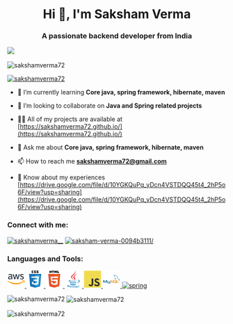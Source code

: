 <h1 align="center">Hi 👋, I'm Saksham Verma</h1>
<h3 align="center">A passionate backend developer from India</h3>
<img src="https://www.google.com/url?sa=i&url=https%3A%2F%2Fdevelopers.giphy.com%2Fdocs%2Fapi%2F&psig=AOvVaw2aXPimrHef1FABL_P49Dbs&ust=1691584814718000&source=images&cd=vfe&opi=89978449&ved=0CBEQjRxqFwoTCPDKvdCKzYADFQAAAAAdAAAAABAr"/>
<p align="left"> <img src="https://komarev.com/ghpvc/?username=sakshamverma72&label=Profile%20views&color=0e75b6&style=flat" alt="sakshamverma72" /> </p>

<p align="left"> <a href="https://github.com/ryo-ma/github-profile-trophy"><img src="https://github-profile-trophy.vercel.app/?username=sakshamverma72" alt="sakshamverma72" /></a> </p>

- 🌱 I’m currently learning **Core java, spring framework, hibernate, maven**

- 👯 I’m looking to collaborate on **Java and Spring related projects**

- 👨‍💻 All of my projects are available at [https://sakshamverma72.github.io/](https://sakshamverma72.github.io/)

- 💬 Ask me about **Core java, spring framework, hibernate, maven**

- 📫 How to reach me **sakshamverma72@gmail.com**

- 📄 Know about my experiences [https://drive.google.com/file/d/10YGKQuPq_yDcn4VSTDQQ45t4_2hP5o6F/view?usp=sharing](https://drive.google.com/file/d/10YGKQuPq_yDcn4VSTDQQ45t4_2hP5o6F/view?usp=sharing)

<h3 align="left">Connect with me:</h3>
<p align="left">
<a href="https://twitter.com/sakshamverma__" target="blank"><img align="center" src="https://raw.githubusercontent.com/rahuldkjain/github-profile-readme-generator/master/src/images/icons/Social/twitter.svg" alt="sakshamverma__" height="30" width="40" /></a>
<a href="https://linkedin.com/in/saksham-verma-0094b3111/" target="blank"><img align="center" src="https://raw.githubusercontent.com/rahuldkjain/github-profile-readme-generator/master/src/images/icons/Social/linked-in-alt.svg" alt="saksham-verma-0094b3111/" height="30" width="40" /></a>
</p>

<h3 align="left">Languages and Tools:</h3>
<p align="left"> <a href="https://aws.amazon.com" target="_blank" rel="noreferrer"> <img src="https://raw.githubusercontent.com/devicons/devicon/master/icons/amazonwebservices/amazonwebservices-original-wordmark.svg" alt="aws" width="40" height="40"/> </a> <a href="https://www.w3schools.com/css/" target="_blank" rel="noreferrer"> <img src="https://raw.githubusercontent.com/devicons/devicon/master/icons/css3/css3-original-wordmark.svg" alt="css3" width="40" height="40"/> </a> <a href="https://www.w3.org/html/" target="_blank" rel="noreferrer"> <img src="https://raw.githubusercontent.com/devicons/devicon/master/icons/html5/html5-original-wordmark.svg" alt="html5" width="40" height="40"/> </a> <a href="https://www.java.com" target="_blank" rel="noreferrer"> <img src="https://raw.githubusercontent.com/devicons/devicon/master/icons/java/java-original.svg" alt="java" width="40" height="40"/> </a> <a href="https://developer.mozilla.org/en-US/docs/Web/JavaScript" target="_blank" rel="noreferrer"> <img src="https://raw.githubusercontent.com/devicons/devicon/master/icons/javascript/javascript-original.svg" alt="javascript" width="40" height="40"/> </a> <a href="https://www.mysql.com/" target="_blank" rel="noreferrer"> <img src="https://raw.githubusercontent.com/devicons/devicon/master/icons/mysql/mysql-original-wordmark.svg" alt="mysql" width="40" height="40"/> </a> <a href="https://spring.io/" target="_blank" rel="noreferrer"> <img src="https://www.vectorlogo.zone/logos/springio/springio-icon.svg" alt="spring" width="40" height="40"/> </a> </p>

<p><img align="left" src="https://github-readme-stats.vercel.app/api/top-langs?username=sakshamverma72&show_icons=true&locale=en&layout=compact" alt="sakshamverma72" /></p>

<p>&nbsp;<img align="center" src="https://github-readme-stats.vercel.app/api?username=sakshamverma72&show_icons=true&locale=en" alt="sakshamverma72" /></p>

<p><img align="center" src="https://github-readme-streak-stats.herokuapp.com/?user=sakshamverma72&" alt="sakshamverma72" /></p>
